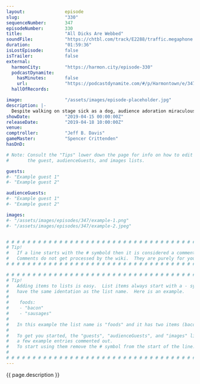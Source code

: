 ```yaml
---
layout:               episode
slug:                 "330"
sequenceNumber:       347
episodeNumber:        330
title:                "All Dicks Are Webbed"
soundFile:            "https://chtbl.com/track/E2288/traffic.megaphone.fm/STA7955316629.mp3?updated=1596653142"
duration:             "01:59:36"
isLostEpisode:        false
isTrailer:            false
external:
  harmonCity:         "https://harmon.city/episode-330"
  podcastDynamite:
    hasMinutes:       false
    url:              "https://podcastdynamite.com/#/p/Harmontown/e/347/330"
  hallOfRecords:      

image:                "/assets/images/episode-placeholder.jpg"
description: |-
  Despite walking on stage sick as a dog, audience adoration miraculously heals Dan in real time. Francophile Jeff can't help but dissolve into a sentimental jelly thinking about Notre-dame, and Spencer continues to amaze with hitherto unprecedented levels of enthusiasm.
showDate:             "2019-04-15 00:00:00Z"
releaseDate:          "2019-04-18 10:00:00Z"
venue:                
comptroller:          "Jeff B. Davis"
gameMaster:           "Spencer Crittenden"
hasDnD:               

# Note: Consult the "Tips" lower down the page for info on how to edit
#       the guest, audienceGuests, and images lists.

guests:
#- "Example guest 1"
#- "Example guest 2"

audienceGuests:
#- "Example guest 1"
#- "Example guest 2"

images:
#- "/assets/images/episodes/347/example-1.png"
#- "/assets/images/episodes/347/example-2.jpeg"


# # # # # # # # # # # # # # # # # # # # # # # # # # # # # # # # # # # # # # # # # # # # #
# Tip!
#   If a line starts with the # symbold then it is considered a comment.
#   Comments do not get processed by the wiki.  They are purely for your information.
# # # # # # # # # # # # # # # # # # # # # # # # # # # # # # # # # # # # # # # # # # # # #

# # # # # # # # # # # # # # # # # # # # # # # # # # # # # # # # # # # # # # # # # # # # #
# Tip!
#   Adding items to lists is easy.  List items always start with a - symbol and have
#   have the same identation as the list name.  Here is an example.
#
#    foods:
#    - "bacon"
#    - "sausages"
#
#   In this example the list name is "foods" and it has two items (bacon, and sausages).
#
#   To get you started, the "guests", "audienceGuests", and "images" lists below have
#   a few example entries commented out.
#   To start using them remove the # symbol from the start of the line.
#
# # # # # # # # # # # # # # # # # # # # # # # # # # # # # # # # # # # # # # # # # # # # #
---
```


<!-- The episode description will be rendered here -->
{{ page.description }}

<!-- Add your content BELOW here -->
<!-- vvvvvvvvvvvvvvvvvvvvvvvvvvv -->




<!-- ^^^^^^^^^^^^^^^^^^^^^^^^^^^ -->
<!-- Add your content ABOVE here -->

<!-- The episode gallery will be rendered here -->